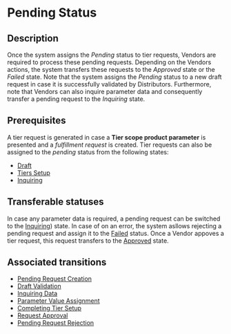 # Pending Status
## Description
Once the system assigns the *Pending* status to tier requests, Vendors are required to process these pending requests. Depending on the Vendors actions, the system transfers these requests to the *Approved* state or the *Failed* state. Note that the system assigns the *Pending* status to a new draft request in case it is successfully validated by Distributors. Furthermore, note that Vendors can also inquire parameter data and consequently transfer a pending request to the *Inquiring* state.

## Prerequisites
A tier request is generated in case a **Tier scope product parameter** is presented and a *fulfillment request* is created. Tier requests can also be assigned to the *pending* status from the following states:

* [Draft](s-a-draft.html)
* [Tiers Setup](s-c-tiers-setup.html)
* [Inquiring](s-d-inquiring.html)
## Transferable statuses
In case any parameter data is required, a pending request can be switched to the [Inquiring](s-d-inquiring.html)) state.
In case of on an error, the system asllows rejecting a pending request and assign it to the [Failed](s-f-failed.html) status.
Once a Vendor appoves a tier request, this request transfers to the [Approved](s-e-approved.html) state.
## Associated transitions
* [Pending Request Creation](t-2-new-pending.html)
* [Draft Validation](t-4-draft-pending.html)
* [Inquiring Data](t-5-pend-inquiring.html)
* [Parameter Value Assignment](t-6-inq-pending.html) 
* [Completing Tier Setup](t-8-tier-pending.html)
* [Request Approval](t-14-pend-approved.html)
* [Pending Request Rejection](t-15-pend-failed.html)
